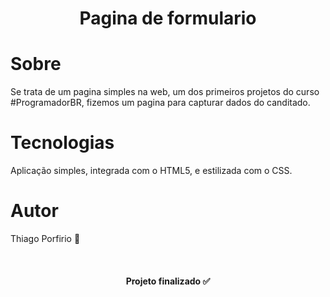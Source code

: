 
<h1 align="center">Pagina de formulario</h1>

# Sobre
<p>Se trata de um pagina simples na web, um dos primeiros projetos do curso #ProgramadorBR, fizemos um pagina para capturar dados do canditado.</p>

# Tecnologias

<p>Aplicação simples, integrada com o HTML5, e estilizada com o CSS.</p>

# Autor

<p>Thiago Porfirio 🚀</p>
<br>
<h4 align="center">Projeto finalizado ✅</h4>
